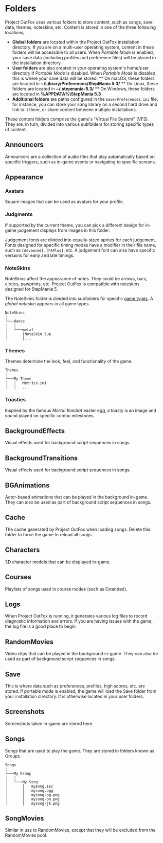 # Folders

Project OutFox uses various folders to store content, such as songs, save data, themes, noteskins, etc. Content is stored in one of the three following locations;

* **Global folders** are located within the Project OutFox installation directory. If you are on a multi-user operating system, content in these folders will be accessible to all users. When _Portable Mode_ is enabled, your save data (including profiles and preference files) will be placed in the installation directory.
* **User folders** are also created in your operating system's home/user directory if _Portable Mode_ is disabled. When _Portable Mode_ is disabled, this is where your save data will be stored.
** On macOS, these folders are located in **~/Library/Preferences/StepMania 5.3/**
** On Linux, these folders are located in **~/.stepmania-5.3/**
** On Windows, these folders are located in **%APPDATA%\StepMania 5.3**
* **Additional folders** are paths configured in the ``Save/Preferences.ini`` file; for instance, you can store your song library on a second hard drive and link to it there, or share content between multiple installations.

These content folders comprise the game's "Virtual File System" (VFS). They are, in turn, divided into various subfolders for storing specific types of content. 

## Announcers
Announcers are a collection of audio files that play automatically based on specific triggers, such as in-game events or navigating to specific screens.

## Appearance

### Avatars

Square images that can be used as avatars for your profile. 

### Judgments

If supported by the current theme, you can pick a different design for in-game judgement displays from images in this folder.

Judgement fonts are divided into equally-sized sprites for each judgement. Fonts designed for specific timing modes have a modifier in their file name, such as ``[Advanced]``, ``[FAPlus]``, etc. A judgement font can also have specific versions for early and late timings.

### NoteSkins

NoteSkins affect the appearance of notes. They could be arrows, bars, circles, pawprints, etc. Project OutFox is compatible with noteskins designed for StepMania 5.

The NoteSkins folder is divided into subfolders for specific [game types](./game-types). A _global noteskin_ appears in all game types.

```
NoteSkins
│
└───dance
│   │   
│   └───metal
│       │NoteSkin.lua
│       │...
```

### Themes

Themes determine the look, feel, and functionality of the game.

```
Themes
│
└───My Theme
│   │   Metrics.ini
│   │   ...
```

### Toasties

Inspired by the famous _Mortal Kombat_ easter egg, a toasty is an image and sound played on specific combo milestones.

## BackgroundEffects

Visual effects used for background script sequences in songs.

## BackgroundTransitions

Visual effects used for background script sequences in songs.

## BGAnimations

Actor-based animations that can be played in the background in-game. They can also be used as part of background script sequences in songs.

## Cache

The cache generated by Project OutFox when loading songs. Delete this folder to force the game to reload all songs.

## Characters

3D character models that can be displayed in-game.

## Courses

Playlists of songs used in course modes (such as Extended).

## Logs

When Project OutFox is running, it generates various log files to record diagnostic information and errors. If you are having issues with the game, the log file is a good place to begin.

## RandomMovies

Video clips that can be played in the background in-game. They can also be used as part of background script sequences in songs.

## Save

This is where data such as preferences, profiles, high scores, etc. are stored. If portable mode is enabled, the game will load the Save folder from your installation directory. It is otherwise located in your user folders.

## Screenshots

Screenshots taken in-game are stored here.

## Songs

Songs that are used to play the game. They are stored in folders known as Groups.

```
Songs
│
└───My Group
│   │   
│   └───My Song
│       │   mysong.ssc
│       │   mysong.ogg
│       │   mysong-bg.png
│       │   mysong-bn.png
│       │   mysong-jk.png
```

## SongMovies

Similar in use to RandomMovies, except that they will be excluded from the RandomMovies pool.
